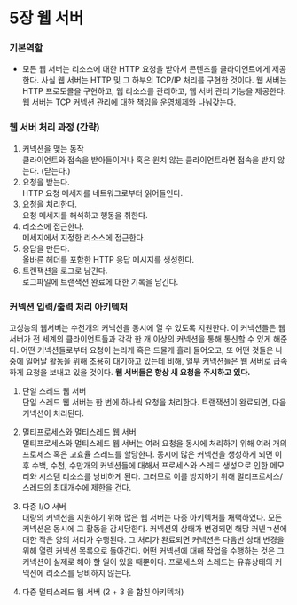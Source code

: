 # 5장 웹 서버
### 기본역할 
* 모든 웹 서버는 리소스에 대한 HTTP 요청을 받아서 콘텐츠를 클라이언트에게 제공한다. 사실 웹 서버는 HTTP 및 그 하부의 TCP/IP 처리를 구현한 것이다. 웹 서버는 HTTP 프로토콜을 구현하고, 웹 리소스를 관리하고, 웹 서버 관리 기능을 제공한다. 웹 서버는 TCP 커넥션 관리에 대한 책임을 운영체제와 나눠갖는다.

### 웹 서버 처리 과정 (간략)
1. 커넥션을 맺는 동작  
클라이언트와 접속을 받아들이거나 혹은 원치 않는 클라이언트라면 접속을 받지 않는다. (닫는다.) 
2. 요청을 받는다.  
HTTP 요청 메세지를 네트워크로부터 읽어들인다.
3. 요청을 처리한다.  
요청 메세지를 해석하고 행동을 취한다.
4. 리소스에 접근한다.  
메세지에서 지정한 리소스에 접근한다.
5. 응답을 만든다.  
올바른 헤더를 포함한 HTTP 응답 메시지를 생성한다.
6. 트랜잭션을 로그로 남긴다.  
로그파일에 트랜잭션 완료에 대한 기록을 남긴다.

### 커넥션 입력/출력 처리 아키텍처
고성능의 웹서버는 수천개의 커넥션을 동시에 열 수 있도록 지원한다. 이 커넥션들은 웹 서버가 전 세계의 클라이언트들과 각각 한 개 이상의 커넥션을 통해 통신할 수 있게 해준다. 어떤 커넥션들로부터 요청이 는리게 혹은 드물게 흘러 들어오고, 또 어떤 것들은 나중에 일어날 활동을 위해 조용히 대기하고 있는데 비해, 일부 커넥션들은 웹 서버로 급속하게 요청을 보내고 있을 것이다. __웹 서버들은 항상 새 요청을 주시하고 있다.__
    
1. 단일 스레드 웹 서버    
단일 스레드 웹 서버는 한 번에 하나씩 요청을 처리한다. 트랜잭션이 완료되면, 다음 커넥션이 처리된다.

2. 멀티프로세스와 멀티스레드 웹 서버  
멀티프로세스와 멀티스레드 웹 서버는 여러 요청을 동시에 처리하기 위해 여러 개의 프로세스 혹은 고효율 스레드를 할당한다. 동시에 많은 커넥션을 생성하게 되면 이후 수백, 수천, 수만개의 커넥션들에 대해서 프로세스와 스레드 생성으로 인한 메모리와 시스템 리소스를 낭비하게 된다. 그러므로 이를 방지하기 위해 멀티프로세스/스레드의 최대개수에 제한을 건다.

3. 다중 I/O 서버  
대량의 커넥션을 지원하기 위해 많은 웹 서버는 다중 아키텍처를 채택하였다. 모든 커넥션은 동시에 그 활동을 감시당한다. 커넥션의 상태가 변경되면 해당 커넨ㄱ션에 대한 작은 양의 처리가 수행된다. 그 처리가 완료되면 커넥션은 다음번 상태 변경을 위해 열린 커넥션 목록으로 돌아간다. 어떤 커넥션에 대해 작업을 수행하는 것은 그 커넥션이 실제로 해야 할 일이 있을 때뿐이다. 프로세스와 스레드는 유휴상태의 커넥션에 리소스를 낭비하지 않는다.

4. 다중 멀티스레드 웹 서버 (2 + 3 을 합친 아키텍처)
